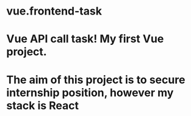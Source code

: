 # vue.frontend-task
# Vue API call task! My first Vue project. 
# The aim of this project is to secure internship position, however my stack is React